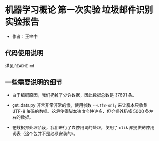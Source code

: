 # 机器学习概论 第一次实验 垃圾邮件识别 实验报告

* 作者：王聿中

## 代码使用说明

详见 `README.md`

## 一些需要说明的细节

* 由于编码原因，我们扔掉了少许数据，因此数据总数是 37691 条。

* get_data.py 非常非常非常的慢，使用参数 `--utf8-only` 来让脚本只收集 UTF-8 编码的数据。这将使得脚本速度变快许多，但会额外扔掉 5000 条左右的数据。

* 在数据预处理阶段，我们进行了去停用词的处理，使用了 `nltk` 库提供的停用词表（这个包并不是必须安装的）。